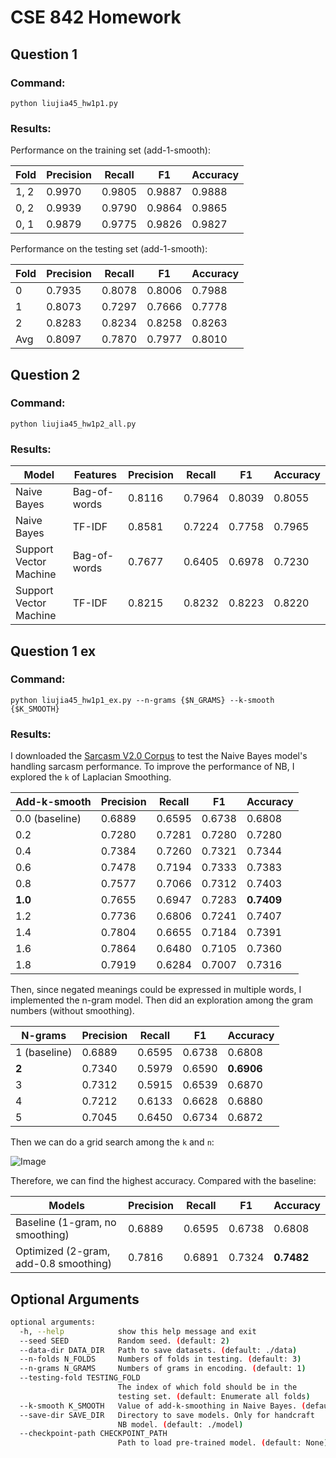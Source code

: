 # CSE 842 Homework

## Question 1

### Command: 

```python liujia45_hw1p1.py```

### Results:

Performance on the training set (add-1-smooth):

| Fold | Precision | Recall | F1 | Accuracy |
| --- | --- | --- | --- | --- |
| 1, 2 | 0.9970 | 0.9805 | 0.9887 | 0.9888 |
| 0, 2 | 0.9939 | 0.9790 | 0.9864 | 0.9865 |
| 0, 1 | 0.9879 | 0.9775 | 0.9826 | 0.9827 |

Performance on the testing set (add-1-smooth):

| Fold | Precision | Recall | F1 | Accuracy |
| --- | --- | --- | --- | --- |
| 0 | 0.7935 | 0.8078 | 0.8006 | 0.7988 |
| 1 | 0.8073 | 0.7297 | 0.7666 | 0.7778 |
| 2 | 0.8283 | 0.8234 | 0.8258 | 0.8263 |
| Avg | 0.8097 | 0.7870 | 0.7977 | 0.8010 |


## Question 2

### Command: 

```python liujia45_hw1p2_all.py```

### Results:

| Model | Features | Precision | Recall | F1 | Accuracy |
| --- | --- | --- | --- | --- | --- |
| Naive Bayes | Bag-of-words| 0.8116 | 0.7964 | 0.8039 | 0.8055 |
| Naive Bayes | TF-IDF| 0.8581 | 0.7224 | 0.7758 | 0.7965 |
| Support Vector Machine | Bag-of-words| 0.7677 | 0.6405 | 0.6978 | 0.7230 |
| Support Vector Machine | TF-IDF| 0.8215 | 0.8232 | 0.8223 | 0.8220 |


## Question 1 ex

### Command: 

```python liujia45_hw1p1_ex.py --n-grams {$N_GRAMS} --k-smooth {$K_SMOOTH}```

### Results:

I downloaded the [Sarcasm V2.0 Corpus](https://nlds.soe.ucsc.edu/sarcasm2) to test the Naive Bayes model's handling sarcasm performance. To improve the performance of NB, I explored the `k` of Laplacian Smoothing.
 
| Add-k-smooth | Precision | Recall | F1 | Accuracy |
| --- | --- | --- | --- | --- |
 | 0.0 (baseline) | 0.6889 | 0.6595 | 0.6738 | 0.6808 | 
 | 0.2 | 0.7280 | 0.7281 | 0.7280 | 0.7280 | 
 | 0.4 | 0.7384 | 0.7260 | 0.7321 | 0.7344 | 
 | 0.6 | 0.7478 | 0.7194 | 0.7333 | 0.7383 | 
 | 0.8 | 0.7577 | 0.7066 | 0.7312 | 0.7403 | 
 | **1.0** | 0.7655 | 0.6947 | 0.7283 | **0.7409** | 
 | 1.2 | 0.7736 | 0.6806 | 0.7241 | 0.7407 | 
 | 1.4 | 0.7804 | 0.6655 | 0.7184 | 0.7391 | 
 | 1.6 | 0.7864 | 0.6480 | 0.7105 | 0.7360 | 
 | 1.8 | 0.7919 | 0.6284 | 0.7007 | 0.7316 | 

 Then, since negated meanings could be expressed in multiple words, I implemented the n-gram model. Then did an exploration among the gram numbers (without smoothing).

| N-grams | Precision | Recall | F1 | Accuracy |
| --- | --- | --- | --- | --- |
 | 1 (baseline) | 0.6889 | 0.6595 | 0.6738 | 0.6808 | 
 | **2** | 0.7340 | 0.5979 | 0.6590 | **0.6906** | 
 | 3 | 0.7312 | 0.5915 | 0.6539 | 0.6870 | 
 | 4 | 0.7212 | 0.6133 | 0.6628 | 0.6880 | 
 | 5 | 0.7045 | 0.6450 | 0.6734 | 0.6872 |

Then we can do a grid search among the `k` and `n`:

![Image](result.png "Title")

Therefore, we can find the highest accuracy. Compared with the baseline:

| Models | Precision | Recall | F1 | Accuracy |
| --- | --- | --- | --- | --- |
| Baseline (1-gram, no smoothing) | 0.6889 | 0.6595 | 0.6738 | 0.6808 |
| Optimized (2-gram, add-0.8 smoothing) | 0.7816 | 0.6891 | 0.7324 | **0.7482** |


## Optional Arguments
```sh
optional arguments:
  -h, --help            show this help message and exit
  --seed SEED           Random seed. (default: 2)
  --data-dir DATA_DIR   Path to save datasets. (default: ./data)
  --n-folds N_FOLDS     Numbers of folds in testing. (default: 3)
  --n-grams N_GRAMS     Numbers of grams in encoding. (default: 1)
  --testing-fold TESTING_FOLD
                        The index of which fold should be in the 
                        testing set. (default: Enumerate all folds)
  --k-smooth K_SMOOTH   Value of add-k-smoothing in Naive Bayes. (default: 1)
  --save-dir SAVE_DIR   Directory to save models. Only for handcraft 
                        NB model. (default: ./model)
  --checkpoint-path CHECKPOINT_PATH
                        Path to load pre-trained model. (default: None)
```